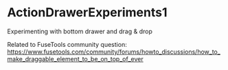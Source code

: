 # ActionDrawerExperiments1
Experimenting with bottom drawer and drag &amp; drop

Related to FuseTools community question: https://www.fusetools.com/community/forums/howto_discussions/how_to_make_draggable_element_to_be_on_top_of_ever

